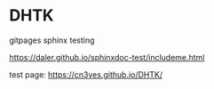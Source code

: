 # DHTK
gitpages sphinx testing

https://daler.github.io/sphinxdoc-test/includeme.html




test page:
https://cn3ves.github.io/DHTK/
